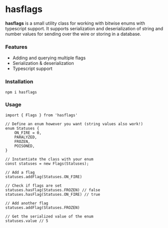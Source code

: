 # hasflags

__hasflags__ is a small utility class for working with bitwise enums with typescript support. It supports serialization and deserialization of string and number values for sending over the wire or storing in a database. 

### Features

- Adding and querying multiple flags
- Serialization & deserialization
- Typescript support

### Installation

```
npm i hasflags
```

### Usage

```
import { Flags } from 'hasflags'

// Define an enum however you want (string values also work!)
enum Statuses {
	ON_FIRE = 0,
	PARALYZED,
	FROZEN,
	POISONED,
}

// Instantiate the class with your enum
const statuses = new Flags(Statuses);

// Add a flag
statuses.addFlag(Statuses.ON_FIRE)

// Check if flags are set
statuses.hasFlag(Statuses.FROZEN) // false
statuses.hasFlag(Statuses.ON_FIRE) // true

// Add another flag
statuses.addFlag(Statuses.FROZEN)

// Get the serialized value of the enum 
statuses.value // 5
```
